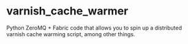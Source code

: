 varnish_cache_warmer
====================

Python ZeroMQ + Fabric code that allows you to spin up a distributed varnish cache warming script, among other things.
